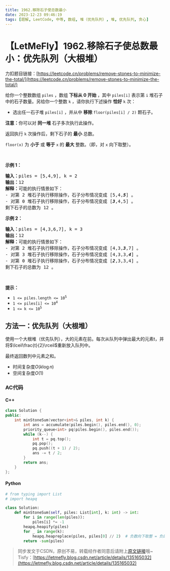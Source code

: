 ```yaml
---
title: 1962.移除石子使总数最小
date: 2023-12-23 09:46:19
tags: [题解, LeetCode, 中等, 数组, 堆（优先队列）, 堆, 优先队列, 贪心]
---
```


# 【LetMeFly】1962.移除石子使总数最小：优先队列（大根堆）

力扣题目链接：[https://leetcode.cn/problems/remove-stones-to-minimize-the-total/](https://leetcode.cn/problems/remove-stones-to-minimize-the-total/)

<p>给你一个整数数组 <code>piles</code> ，数组 <strong>下标从 0 开始</strong> ，其中 <code>piles[i]</code> 表示第 <code>i</code> 堆石子中的石子数量。另给你一个整数 <code>k</code> ，请你执行下述操作 <strong>恰好</strong> <code>k</code> 次：</p>

<ul>
	<li>选出任一石子堆 <code>piles[i]</code> ，并从中 <strong>移除</strong> <code>floor(piles[i] / 2)</code> 颗石子。</li>
</ul>

<p><strong>注意：</strong>你可以对 <strong>同一堆</strong> 石子多次执行此操作。</p>

<p>返回执行 <code>k</code> 次操作后，剩下石子的 <strong>最小</strong> 总数。</p>

<p><code>floor(x)</code> 为 <strong>小于</strong> 或 <strong>等于</strong> <code>x</code> 的 <strong>最大</strong> 整数。（即，对 <code>x</code> 向下取整）。</p>

<p>&nbsp;</p>

<p><strong>示例 1：</strong></p>

<pre>
<strong>输入：</strong>piles = [5,4,9], k = 2
<strong>输出：</strong>12
<strong>解释：</strong>可能的执行情景如下：
- 对第 2 堆石子执行移除操作，石子分布情况变成 [5,4,<strong><em>5</em></strong>] 。
- 对第 0 堆石子执行移除操作，石子分布情况变成 [<strong><em>3</em></strong>,4,5] 。
剩下石子的总数为 12 。
</pre>

<p><strong>示例 2：</strong></p>

<pre>
<strong>输入：</strong>piles = [4,3,6,7], k = 3
<strong>输出：</strong>12
<strong>解释：</strong>可能的执行情景如下：
- 对第 2 堆石子执行移除操作，石子分布情况变成 [4,3,<strong><em>3</em></strong>,7] 。
- 对第 3 堆石子执行移除操作，石子分布情况变成 [4,3,3,<strong><em>4</em></strong>] 。
- 对第 0 堆石子执行移除操作，石子分布情况变成 [<strong><em>2</em></strong>,3,3,4] 。
剩下石子的总数为 12 。
</pre>

<p>&nbsp;</p>

<p><strong>提示：</strong></p>

<ul>
	<li><code>1 &lt;= piles.length &lt;= 10<sup>5</sup></code></li>
	<li><code>1 &lt;= piles[i] &lt;= 10<sup>4</sup></code></li>
	<li><code>1 &lt;= k &lt;= 10<sup>5</sup></code></li>
</ul>


    
## 方法一：优先队列（大根堆）

使用一个大根堆（优先队列），大的元素在前。每次从队列中弹出最大的元素t，并将$\lceil\frac{t}{2}\rceil$重新放入队列中。

最终返回数列中元素之和。

+ 时间复杂度$O(k\log n)$
+ 空间复杂度$O(1)$

### AC代码

#### C++

```cpp
class Solution {
public:
    int minStoneSum(vector<int>& piles, int k) {
        int ans = accumulate(piles.begin(), piles.end(), 0);
        priority_queue<int> pq(piles.begin(), piles.end());
        while (k--) {
            int t = pq.top();
            pq.pop();
            pq.push((t + 1) / 2);
            ans -= t / 2;
        }
        return ans;
    }
};
```

#### Python

```python
# from typing import List
# import heapq

class Solution:
    def minStoneSum(self, piles: List[int], k: int) -> int:
        for i in range(len(piles)):
            piles[i] *= -1
        heapq.heapify(piles)
        for _ in range(k):
            heapq.heapreplace(piles, piles[0] // 2)  # 负数向下取整 = 负的 正数向上取整
        return -sum(piles)
```

> 同步发文于CSDN，原创不易，转载经作者同意后请附上[原文链接](https://blog.tisfy.eu.org/2023/12/23/LeetCode%201962.%E7%A7%BB%E9%99%A4%E7%9F%B3%E5%AD%90%E4%BD%BF%E6%80%BB%E6%95%B0%E6%9C%80%E5%B0%8F/)哦~
> Tisfy：[https://letmefly.blog.csdn.net/article/details/135165032](https://letmefly.blog.csdn.net/article/details/135165032)

